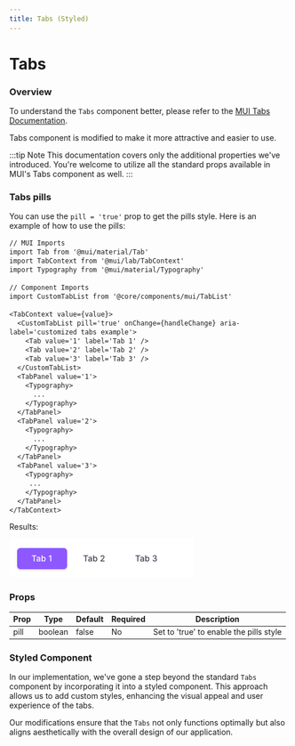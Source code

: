 ```yaml
---
title: Tabs (Styled)
---
```


# Tabs

### Overview

To understand the `Tabs` component better, please refer to the [MUI Tabs Documentation](https://mui.com/material-ui/react-tabs/).

Tabs component is modified to make it more attractive and easier to use.

:::tip Note
This documentation covers only the additional properties we've introduced. You're welcome to utilize all the standard props available in MUI's Tabs component as well.
:::

### Tabs pills

You can use the `pill = 'true'` prop to get the pills style. Here is an example of how to use the pills:

```tsx
// MUI Imports
import Tab from '@mui/material/Tab'
import TabContext from '@mui/lab/TabContext'
import Typography from '@mui/material/Typography'

// Component Imports
import CustomTabList from '@core/components/mui/TabList'

<TabContext value={value}>
  <CustomTabList pill='true' onChange={handleChange} aria-label='customized tabs example'>
    <Tab value='1' label='Tab 1' />
    <Tab value='2' label='Tab 2' />
    <Tab value='3' label='Tab 3' />
  </CustomTabList>
  <TabPanel value='1'>
    <Typography>
      ...
    </Typography>
  </TabPanel>
  <TabPanel value='2'>
    <Typography>
      ...
    </Typography>
  </TabPanel>
  <TabPanel value='3'>
    <Typography>
     ...
    </Typography>
  </TabPanel>
</TabContext>
```
Results:

![CLI image](../../../assets/tabs.png)

### Props

| Prop | Type | Default | Required | Description |
|------|------|---------|----------|-------------|
| pill | boolean | false | No | Set to 'true' to enable the pills style |

### Styled Component

In our implementation, we've gone a step beyond the standard `Tabs` component by incorporating it into a styled component. This approach allows us to add custom styles, enhancing the visual appeal and user experience of the tabs.

Our modifications ensure that the `Tabs` not only functions optimally but also aligns aesthetically with the overall design of our application.